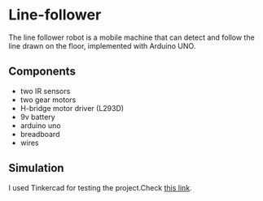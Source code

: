 # Line-follower
The line follower robot is a mobile machine that can detect and follow the line drawn on the floor, implemented with Arduino UNO.

## Components
- two IR sensors
- two gear motors
- H-bridge motor driver (L293D)
- 9v battery
- arduino uno
- breadboard
- wires

## Simulation
I used Tinkercad for testing the project.Check [this link](https://www.tinkercad.com/things/fRkX3twAMto-sizzling-juttuli/editel?sharecode=hVbQB2fJZoTf7r2_J-X_RP1JxVMYMTYUJKNUlaeBEf8&fbclid=IwAR1hmOF5KOh_qAclOe70J2Un3lBBYyVZ8QkAQg1u7Sf9gZcgyN49WutTwCA).
